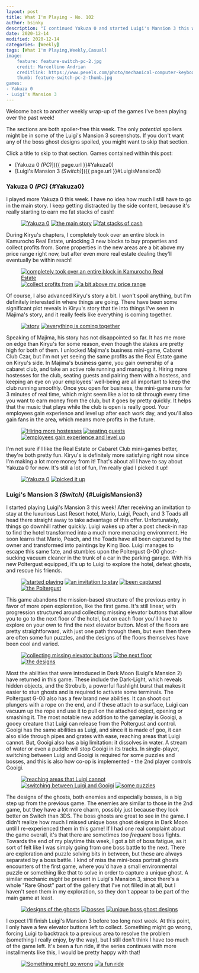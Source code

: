 ```yaml
---
layout: post
title: What I'm Playing - No. 102
author: bsinky
description: "I continued Yakuza 0 and started Luigi's Mansion 3 this week."
date: 2020-12-14
modified: 2020-12-14
categories: [Weekly]
tags: [What I'm Playing,Weekly,Casual]
image:
    feature: feature-switch-pc-2.jpg
    credit: Marcellino Andrian
    creditlink: https://www.pexels.com/photo/mechanical-computer-keyboard-671629/
    thumb: feature-switch-pc-2-thumb.jpg
games:
- Yakuza 0
- Luigi's Mansion 3
---
```


Welcome back to another weekly wrap-up of the games I've been playing over the
past week!

The sections are both spoiler-free this week. The only *potential* spoilers
might be in some of the Luigi's Mansion 3 screenshots. If you don't want any of
the boss ghost designs spoiled, you might want to skip that section.

Click a title to skip to that section. Games contained within this post:

 - [Yakuza 0 *(PC)*]({{ page.url }}#Yakuza0)
 - [Luigi's Mansion 3 *(Switch)*]({{ page.url }}#LuigisMansion3)

<!--more-->

### Yakuza 0 *(PC)*    {#Yakuza0}

I played more Yakuza 0 this week. I have no idea how much I still have to go in
the main story. I keep getting distracted by the side content, because it's
really starting to earn me fat stacks of cash!

<figure class="third">
    <a href="https://i.imgur.com/sYPnKFD.jpg"><img src="https://i.imgur.com/sYPnKFDm.jpg" alt="Yakuza 0"/></a>
    <a href="https://i.imgur.com/bSb7KMV.jpg"><img src="https://i.imgur.com/bSb7KMVm.jpg" alt="the main story"/></a>
    <a href="https://i.imgur.com/Qc7WlUn.jpg"><img src="https://i.imgur.com/Qc7WlUnm.jpg" alt="fat stacks of cash"/></a>
</figure>

During Kiryu's chapters, I completely took over an entire block in Kamurocho
Real Estate, unlocking 3 new blocks to buy properties and collect profits from.
Some properties in the new areas are a bit above my price range right now, but
after even more real estate dealing they'll eventually be within reach!

<figure class="third">
    <a href="https://i.imgur.com/Isn65A3.jpg"><img src="https://i.imgur.com/Isn65A3m.jpg" alt="completely took over an entire block in Kamurocho Real Estate"/></a>
    <a href="https://i.imgur.com/1EhU9Jc.jpg"><img src="https://i.imgur.com/1EhU9Jcm.jpg" alt="collect profits from"/></a>
    <a href="https://i.imgur.com/0fF9nia.jpg"><img src="https://i.imgur.com/0fF9niam.jpg" alt="a bit above my price range"/></a>
</figure>

Of course, I also advanced Kiryu's story a bit. I won't spoil anything, but I'm
definitely interested in where things are going. There have been some
significant plot reveals in Kiryu's story that tie into things I've seen in
Majima's story, and it really feels like everything is coming together.

<figure class="half">
    <a href="https://i.imgur.com/Hou7HXh.jpg"><img src="https://i.imgur.com/Hou7HXhm.jpg" alt="story"/></a>
    <a href="https://i.imgur.com/4M0lIzn.jpg"><img src="https://i.imgur.com/4M0lIznm.jpg" alt="everything is coming together"/></a>
</figure>

Speaking of Majima, his story has not disappointed so far. It has me more on
edge than Kiryu's for some reason, even though the stakes are pretty high for
both of them. I unlocked Majima's business mini-game, Cabaret Club Czar, but I'm
not yet seeing the same profits as the Real Estate game on Kiryu's side. In
Majima's business game, you gain ownership of a cabaret club, and take an active
role running and managing it. Hiring more hostesses for the club, seating guests
and pairing them with a hostess, and keeping an eye on your employees'
well-being are all important to keep the club running smoothly. Once you open
for business, the mini-game runs for 3 minutes of real time, which might seem
like a lot to sit through every time you want to earn money from the club, but
it goes by pretty quickly. It helps that the music that plays while the club is
open is really good. Your employees gain experience and level up after each work
day, and you'll also gain fans in the area, which means more profits in the
future.

<figure class="third">
    <a href="https://i.imgur.com/zBOBMMN.jpg"><img src="https://i.imgur.com/zBOBMMNm.jpg" alt="Hiring more hostesses"/></a>
    <a href="https://i.imgur.com/Ml0nVyN.jpg"><img src="https://i.imgur.com/Ml0nVyNm.jpg" alt="seating guests"/></a>
    <a href="https://i.imgur.com/JmlxRGE.jpg"><img src="https://i.imgur.com/JmlxRGEm.jpg" alt="employees gain experience and level up"/></a>
</figure>

I'm not sure if I like the Real Estate or Cabaret Club mini-games better,
they're both pretty fun. Kiryu's is definitely more satisfying right now since
I'm making a lot more money from it! That's about all I have to say about Yakuza
0 for now. It's still a lot of fun, I'm really glad I picked it up!

<figure class="half">
    <a href="https://i.imgur.com/iPKFg1y.jpg"><img src="https://i.imgur.com/iPKFg1ym.jpg" alt="Yakuza 0"/></a>
    <a href="https://i.imgur.com/AM00Wmv.jpg"><img src="https://i.imgur.com/AM00Wmvm.jpg" alt="picked it up"/></a>
</figure>

### Luigi's Mansion 3 *(Switch)*    {#LuigisMansion3}

I started playing Luigi's Mansion 3 this week! After receiving an invitation to
stay at the luxurious Last Resort hotel, Mario, Luigi, Peach, and 3 Toads all
head there straight away to take advantage of this offer. Unfortunately, things
go downhill rather quickly. Luigi wakes up after a post check-in nap to find the
hotel transformed into a much more menacing environment. He soon learns that
Mario, Peach, and the Toads have all been captured by the owner and transformed
into paintings by King Boo. Luigi manages to escape this same fate, and stumbles
upon the Poltergust G-00 ghost-sucking vacuum cleaner in the trunk of a car in
the parking garage. With his new Poltergust equipped, it's up to Luigi to
explore the hotel, defeat ghosts, and rescue his friends.

<figure class="half">
    <a href="https://i.imgur.com/oR4sI6C.jpg"><img src="https://i.imgur.com/oR4sI6Cm.jpg" alt="started playing"/></a>
    <a href="https://i.imgur.com/AXwqyPS.jpg"><img src="https://i.imgur.com/AXwqyPSm.jpg" alt="an invitation to stay"/></a>
    <a href="https://i.imgur.com/t44R73C.jpg"><img src="https://i.imgur.com/t44R73Cm.jpg" alt="been captured"/></a>
    <a href="https://i.imgur.com/upbH4Yt.jpg"><img src="https://i.imgur.com/upbH4Ytm.jpg" alt="the Poltergust"/></a>
</figure>

This game abandons the mission-based structure of the previous entry in favor of
more open exploration, like the first game. It's still linear, with progression
structured around collecting missing elevator buttons that allow you to go to
the next floor of the hotel, but on each floor you'll have to explore on your
own to find the next elevator button. Most of the floors are pretty
straightforward, with just one path through them, but even then there are often
some fun puzzles, and the designs of the floors themselves have been cool and
varied.

<figure class="third">
    <a href="https://i.imgur.com/OKgugXS.jpg"><img src="https://i.imgur.com/OKgugXSm.jpg" alt="collecting missing elevator buttons"/></a>
    <a href="https://i.imgur.com/W3FcNSz.jpg"><img src="https://i.imgur.com/W3FcNSzm.jpg" alt="the next floor"/></a>
    <a href="https://i.imgur.com/omNyOsH.jpg"><img src="https://i.imgur.com/omNyOsHm.jpg" alt="the designs"/></a>
</figure>

Most the abilities that were introduced in Dark Moon (Luigi's Mansion 2) have
returned in this game. These include the Dark-Light, which reveals hidden
objects, and the Strobulb, a powerful flashlight burst that makes it easier to
stun ghosts and is required to activate some terminals. The Poltergust G-00 also
has a few brand new abilities. It can shoot out plungers with a rope on the end,
and if these attach to a surface, Luigi can vacuum up the rope and use it to
pull on the attached object, opening or smashing it. The most notable new
addition to the gameplay is Gooigi, a gooey creature that Luigi can release from
the Poltergust and control. Gooigi has the same abilities as Luigi, and since it
is made of goo, it can also slide through pipes and grates with ease, reaching
areas that Luigi cannot. But, Gooigi also has a big limitation: it dissolves in
water. A stream of water or even a puddle will stop Gooigi in its tracks. In
single-player, switching between Luigi and Gooigi is required for some puzzles
and bosses, and this is also how co-op is implemented - the 2nd player controls
Gooigi.

<figure class="third">
    <a href="https://i.imgur.com/5e3iNXh.jpg"><img src="https://i.imgur.com/5e3iNXhm.jpg" alt="reaching areas that Luigi cannot"/></a>
    <a href="https://i.imgur.com/UUuqoZH.jpg"><img src="https://i.imgur.com/UUuqoZHm.jpg" alt="switching between Luigi and Gooigi"/></a>
    <a href="https://i.imgur.com/7yAb72u.jpg"><img src="https://i.imgur.com/7yAb72um.jpg" alt="some puzzles"/></a>
</figure>

The designs of the ghosts, both enemies and especially bosses, is a big step up
from the previous game. The enemies are similar to those in the 2nd game, but
they have a lot more charm, possibly just because they look better on Switch
than 3DS. The boss ghosts are great to see in the game. I didn't realize how
much I missed unique boss ghost designs in Dark Moon until I re-experienced them
in this game! If I had one real complaint about the game overall, it's that
there are sometimes *too frequent* boss fights. Towards the end of my playtime
this week, I got a bit of boss fatigue, as it sort of felt like I was simply
going from one boss battle to the next. There are exploration and puzzle solving
bits in between, but these are always separated by a boss battle. I kind of miss
the mini-boss portrait ghosts encounters of the first game, where you'd have a
small environmental puzzle or something like that to solve in order to capture a
unique ghost. A similar mechanic *might* be present in Luigi's Mansion 3, since
there's a whole "Rare Ghost" part of the gallery that I've not filled in at all,
but I haven't seen them in my exploration, so they don't appear to be part of
the main game at least.

<figure class="third">
    <a href="https://i.imgur.com/xYAfna4.jpg"><img src="https://i.imgur.com/xYAfna4m.jpg" alt="designs of the ghosts"/></a>
    <a href="https://i.imgur.com/Ee8q4rV.jpg"><img src="https://i.imgur.com/Ee8q4rVm.jpg" alt="bosses"/></a>
    <a href="https://i.imgur.com/K7xGhLk.jpg"><img src="https://i.imgur.com/K7xGhLkm.jpg" alt="unique boss ghost designs"/></a>
</figure>

I expect I'll finish Luigi's Mansion 3 before too long next week. At this point,
I only have a few elevator buttons left to collect. Something might go wrong,
forcing Luigi to backtrack to a previous area to resolve the problem (something
I really enjoy, by the way), but I still don't think I have too much of the game
left. It's been a fun ride, if the series continues with more installments like
this, I would be pretty happy with that!

<figure class="half">
    <a href="https://i.imgur.com/g6SMdf8.jpg"><img src="https://i.imgur.com/g6SMdf8m.jpg" alt="Something might go wrong"/></a>
    <a href="https://i.imgur.com/rehMhif.jpg"><img src="https://i.imgur.com/rehMhifm.jpg" alt="a fun ride"/></a>
</figure>

